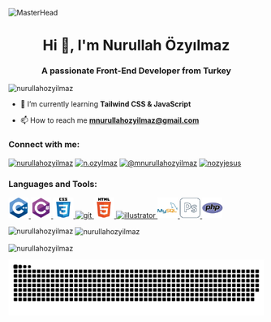 ![MasterHead](https://media.licdn.com/dms/image/v2/D5612AQFfhTEictqBHA/article-cover_image-shrink_720_1280/article-cover_image-shrink_720_1280/0/1721174916441?e=2147483647&v=beta&t=IqnGNJxS4J-yaL4rgLBlx-cbNAbFwpEMCRvkkLXsR48)
<h1 align="center">Hi 👋, I'm Nurullah Özyılmaz</h1>
<h3 align="center">A passionate Front-End Developer from Turkey</h3>

<p align="left"> <img src="https://komarev.com/ghpvc/?username=nurullahozyilmaz&label=Profile%20views&color=0e75b6&style=flat" alt="nurullahozyilmaz" /> </p>

- 🌱 I’m currently learning **Tailwind CSS & JavaScript**

- 📫 How to reach me **mnurullahozyilmaz@gmail.com**

<h3 align="left">Connect with me:</h3>
<p align="left">
<a href="https://linkedin.com/in/nurullahozyilmaz" target="blank"><img align="center" src="https://raw.githubusercontent.com/rahuldkjain/github-profile-readme-generator/master/src/images/icons/Social/linked-in-alt.svg" alt="nurullahozyilmaz" height="30" width="40" /></a>
<a href="https://instagram.com/n.ozylmaz" target="blank"><img align="center" src="https://raw.githubusercontent.com/rahuldkjain/github-profile-readme-generator/master/src/images/icons/Social/instagram.svg" alt="n.ozylmaz" height="30" width="40" /></a>
<a href="https://medium.com/@mnurullahozyilmaz" target="blank"><img align="center" src="https://raw.githubusercontent.com/rahuldkjain/github-profile-readme-generator/master/src/images/icons/Social/medium.svg" alt="@mnurullahozyilmaz" height="30" width="40" /></a>
<a href="https://discord.gg/nozyjesus" target="blank"><img align="center" src="https://raw.githubusercontent.com/rahuldkjain/github-profile-readme-generator/master/src/images/icons/Social/discord.svg" alt="nozyjesus" height="30" width="40" /></a>
</p>

<h3 align="left">Languages and Tools:</h3>
<p align="left"> <a href="https://www.w3schools.com/cpp/" target="_blank" rel="noreferrer"> <img src="https://raw.githubusercontent.com/devicons/devicon/master/icons/cplusplus/cplusplus-original.svg" alt="cplusplus" width="40" height="40"/> </a> <a href="https://www.w3schools.com/cs/" target="_blank" rel="noreferrer"> <img src="https://raw.githubusercontent.com/devicons/devicon/master/icons/csharp/csharp-original.svg" alt="csharp" width="40" height="40"/> </a> <a href="https://www.w3schools.com/css/" target="_blank" rel="noreferrer"> <img src="https://raw.githubusercontent.com/devicons/devicon/master/icons/css3/css3-original-wordmark.svg" alt="css3" width="40" height="40"/> </a> <a href="https://git-scm.com/" target="_blank" rel="noreferrer"> <img src="https://www.vectorlogo.zone/logos/git-scm/git-scm-icon.svg" alt="git" width="40" height="40"/> </a> <a href="https://www.w3.org/html/" target="_blank" rel="noreferrer"> <img src="https://raw.githubusercontent.com/devicons/devicon/master/icons/html5/html5-original-wordmark.svg" alt="html5" width="40" height="40"/> </a> <a href="https://www.adobe.com/in/products/illustrator.html" target="_blank" rel="noreferrer"> <img src="https://www.vectorlogo.zone/logos/adobe_illustrator/adobe_illustrator-icon.svg" alt="illustrator" width="40" height="40"/> </a> <a href="https://www.mysql.com/" target="_blank" rel="noreferrer"> <img src="https://raw.githubusercontent.com/devicons/devicon/master/icons/mysql/mysql-original-wordmark.svg" alt="mysql" width="40" height="40"/> </a> <a href="https://www.photoshop.com/en" target="_blank" rel="noreferrer"> <img src="https://raw.githubusercontent.com/devicons/devicon/master/icons/photoshop/photoshop-line.svg" alt="photoshop" width="40" height="40"/> </a> <a href="https://www.php.net" target="_blank" rel="noreferrer"> <img src="https://raw.githubusercontent.com/devicons/devicon/master/icons/php/php-original.svg" alt="php" width="40" height="40"/> </a> </p>

<p><img align="left" src="https://github-readme-stats.vercel.app/api/top-langs?username=nurullahozyilmaz&show_icons=true&theme=dark&locale=en&layout=compact" alt="nurullahozyilmaz" /></p>

<p>&nbsp;<img align="center" src="https://github-readme-stats.vercel.app/api?username=nurullahozyilmaz&show_icons=true&theme=dark&locale=en" alt="nurullahozyilmaz" /></p>

<p><img align="center" src="https://github-readme-streak-stats.herokuapp.com/?user=nurullahozyilmaz&theme=dark" alt="nurullahozyilmaz" /></p>

<picture>
  <source media="(prefers-color-scheme: dark)" srcset="https://raw.githubusercontent.com/nurullahozyilmaz/nurullahozyilmaz/output/github-contribution-grid-snake-dark.svg">
  <source media="(prefers-color-scheme: light)" srcset="https://raw.githubusercontent.com/nurullahozyilmaz/nurullahozyilmaz/output/github-contribution-grid-snake.svg">
  <img alt="github contribution grid snake animation" src="https://raw.githubusercontent.com/nurullahozyilmaz/nurullahozyilmaz/output/github-contribution-grid-snake.svg">
</picture>
